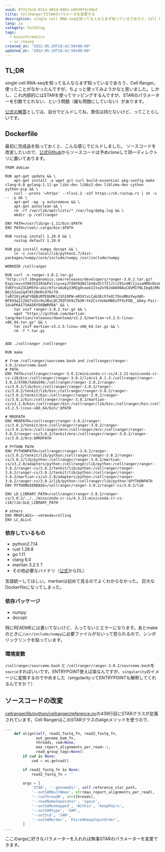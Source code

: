 ```yaml
---
uuid: 07317ec6-015a-465d-9461-eb639f4c49e2
title: CellRangerでSTARのパラメータを変更する
description: single cell RNA-seqを知ってる人ならまず知っているであろう、Cell Ranger。使ったことがなかったんですが、ちょっと使ってみようかなと思いました。しかし、これ内部的にはSTARを使ってマッピングするんですが、STARのパラメーターを引数でとれない、という問題（誰も問題にしていない）があります。公式の解答としては、自分でビルドしてね、責任は持たないけど、ってことらしいです。
lang: ja
category: techblog
tags:
  - bioinformatics
  - sc-rnaseq
created_at: "2022-05-20T18:42:50+00:00"
updated_at: "2022-05-20T18:42:50+00:00"
---
```


## TL;DR

single cell RNA-seqを知ってる人ならまず知っているであろう、Cell Ranger。使ったことがなかったんですが、ちょっと使ってみようかなと思いました。しかし、これ内部的にはSTARを使ってマッピングするんですが、STARのパラメーターを引数でとれない、という問題（誰も問題にしていない）があります。

[公式の解答](https://kb.10xgenomics.com/hc/en-us/articles/360003877352-How-can-I-modify-the-STAR-alignment-parameters-in-Cell-Ranger-)としては、自分でビルドしてね、責任は持たないけど、ってことらしいです。

## Dockerfile

最初に完成品を貼っておくと、こんな感じでビルドしました。
ソースコードを改変したいので、[公式Github](https://github.com/10XGenomics/cellranger)からソースコードは予めcloneして同一ディレクトリに置いてあります。

```docker
FROM debian

RUN apt-get update && \
    apt-get install -y wget git curl build-essential pkg-config make clang-6.0 golang-1.11-go libz-dev libbz2-dev liblzma-dev cython python-pip && \
    curl --proto '=https' --tlsv1.2 -sSf https://sh.rustup.rs | sh -s -- -y && \
    apt-get -qq -y autoremove && \
    apt-get autoclean && \
    rm -rf /var/lib/apt/lists/* /var/log/dpkg.log && \
    mkdir -p /cellranger

ENV PATH=/usr/lib/go-1.11/bin:$PATH
ENV PATH=/root/.cargo/bin:$PATH

RUN rustup install 1.28.0 && \
    rustup default 1.28.0 

RUN pip install numpy docopt && \
    ln -s /usr/local/lib/python2.7/dist-packages/numpy/core/include/numpy /usr/include/numpy

WORKDIR /cellranger

RUN curl -o ranger-3.0.2.tar.gz "http://cf.10xgenomics.com/releases/developers/ranger-3.0.2.tar.gz?Expires=1590315393&Policy=eyJTdGF0ZW1lbnQiOlt7IlJlc291cmNlIjoiaHR0cDovL2NmLjEweGdlbm9taWNzLmNvbS9yZWxlYXNlcy9kZXZlbG9wZXJzL3Jhbmdlci0zLjAuMi50YXIuZ3oiLCJDb25kaXRpb24iOnsiRGF0ZUxlc3NUaGFuIjp7IkFXUzpFcG9jaFRpbWUiOjE1OTAzMTUzOTN9fX1dfQ__&Signature=SVmge3JPzIIYfhszzUjw7Dv9ilbAWVcNTyFSrjtfUZhjyW0p11zAhqPD1PzK04pm5wJDwhzG5GNfsY8hSPbrGliGBsrBTj8MhguBQu7O2DYMOk5ej-5VKFtskZ3CbM5YU~aS1rbTsru6u6y33M2g9ceokI1teZnf0JdA690AuC8VM1fNLIbq8iRRoNOdz7DsG6-B6j5Iao2q4lRt2NnRc976iTO-lvB728jyKqFYQQBiMTEQkMKi21hI8PW~aRSXtvLCab3EchTeXC7OnuMKnYwyXAh-NFEH3qI12bG7sGSc9oJBxLQCJ9ZFXh9iTbSR~YeZCsrUn6oM8EnTFXvFOQ__&Key-Pair-Id=APKAI7S6A5RYOXBWRPDA" && \
    tar zxvf ranger-3.0.2.tar.gz && \
    wget "https://github.com/martian-lang/martian/releases/download/v3.2.5/martian-v3.2.5-linux-x86_64.tar.gz" && \
    tar zxvf martian-v3.2.5-linux-x86_64.tar.gz && \
    rm -f *.tar.gz


ADD ./cellranger /cellranger

RUN make

# from /cellranger/sourceme.bash and /cellranger/ranger-3.0.2/sourceme.bash
# PATH
ENV PATH=/cellranger/ranger-3.0.2/miniconda-cr-cs/4.3.21-miniconda-cr-cs-c10/bin:/cellranger/ranger-3.0.2/lz4/v1.8.1.2:/cellranger/ranger-3.0.2/STAR/5dda596:/cellranger/ranger-3.0.2/ranger-cs/3.0.2/lib/bin:/cellranger/ranger-3.0.2/ranger-cs/3.0.2/tenkit/lib/bin:/cellranger/ranger-3.0.2/ranger-cs/3.0.2/tenkit/bin:/cellranger/ranger-3.0.2/ranger-cs/3.0.2/bin:/cellranger/ranger-3.0.2/martian-cs/v3.2.0/bin:/cellranger/bin:/cellranger/lib/bin:/cellranger/bin:/cellranger/lib/bin:/cellranger/tenkit/bin/:/cellranger/martian-v3.2.5-linux-x86_64/bin/:$PATH

# MROPATH
ENV MROPATH=/cellranger/ranger-3.0.2/ranger-cs/3.0.2/tenkit/mro:/cellranger/ranger-3.0.2/ranger-cs/3.0.2/mro:/cellranger/mro:/cellranger/mro:/cellranger/ranger-3.0.2/ranger-cs/3.0.2/tenkit/mro:/cellranger/ranger-3.0.2/ranger-cs/3.0.2/mro:$MROPATH

# PYTHON PATH
ENV PYTHONPATH=/cellranger/ranger-3.0.2/ranger-cs/3.0.2/tenkit/lib/python:/cellranger/ranger-3.0.2/ranger-cs/3.0.2/lib/python:/cellranger/ranger-3.0.2/martian-cs/v3.2.0/adapters/python:/cellranger/lib/python:/cellranger/ranger-3.0.2/ranger-cs/3.0.2/tenkit/lib/python:/cellranger/ranger-3.0.2/ranger-cs/3.0.2/tenkit/lib/python:/cellranger/ranger-3.0.2/martian-cs/v3.2.0/adapters/python:/cellranger/ranger-3.0.2/ranger-cs/3.0.2/lib/python:/cellranger/lib/python:$PYTHONPATH
ENV PYTHONUSERBASE=/cellranger/ranger-3.0.2/ranger-cs/3.0.2/lib

ENV LD_LIBRARY_PATH=/cellranger/ranger-3.0.2/ranger-cs/3.0.2/../../miniconda-cr-cs/4.3.21-miniconda-cr-cs-c10/lib:$LD_LIBRARY_PATH 

# others
ENV MROFLAGS=--vdrmode=rolling
ENV LC_ALL=C
```

### 依存しているもの

- python2.7.14
- rust 1.28.8
- go 1.11
- clang 6.0
- martian 3.2.5 ?
- その他必要なバイナリ（[公式](https://support.10xgenomics.com/developers/software/downloads/latest)からDL）

言語統一してほしい。martianは初めて見るのでよくわからなかった。
巨大なDockerfileになってしまった。

### 依存パッケージ

- numpy
- docopt

特にREADMEには書いてないけど、入ってないとエラーになります。あとmakeのときに`/usr/include/numpy`に必要ファイルがないって怒られるので、シンボリックリンクを貼っています。

### 環境変数

`/cellranger/sourceme.bash` と `/cellranger/ranger-3.0.2/sourceme.bash`を`source`すればいいです。ENTRYPOINT使えば楽なんですが、`singularity`のイメージに変換するのでやめました（singularityってENTRYPOINTも解釈してくれるんですか？）

## ソースコードの改変

[cellranger/lib/python/cellranger/reference.py](https://github.com/10XGenomics/cellranger/blob/master/lib/python/cellranger/reference.py)の439行目にSTARクラスが定義されています。Cell RangerはこのSTARクラスのalignメソッドを使うので、

```python
...
    def align(self, read1_fastq_fn, read2_fastq_fn,
              out_genome_bam_fn,
              threads, cwd=None,
              max_report_alignments_per_read=-1,
              read_group_tags=None):
        if cwd is None:
            cwd = os.getcwd()

        if read2_fastq_fn is None:
            read2_fastq_fn = ''

        args = [
            'STAR', '--genomeDir', self.reference_star_path,
            '--outSAMmultNmax', str(max_report_alignments_per_read),
            '--runThreadN', str(threads),
            '--readNameSeparator', 'space',
            '--outSAMunmapped', 'Within', 'KeepPairs',
            '--outSAMtype', 'SAM',
            '--outStd', 'SAM',
            '--outSAMorder', 'PairedKeepInputOrder',
        ]
...
```

ここのargsに好きなパラメーターを入れれば無事STARのパラメーターを変更できます。

